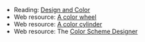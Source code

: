 * Reading: [Design and Color](../readings/design-and-color-reading.html)
* Web resource: [A color wheel](http://www.artsconnected.org/toolkit/encyc_colorwheel.html)
* Web resource: [A color cylinder](http://en.wikipedia.org/wiki/File:HSV_color_solid_cylinder_alpha_lowgamma.png)
* Web resource: The [Color Scheme Designer](http://colorschemedesigner.com/)
